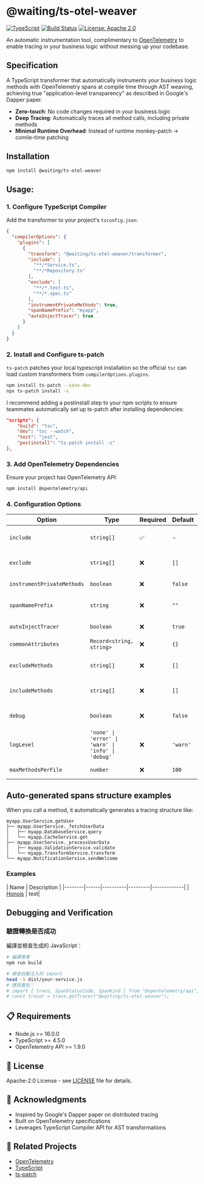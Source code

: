 # @waiting/ts-otel-weaver

[![TypeScript](https://img.shields.io/badge/TypeScript-5.0+-blue.svg)](https://www.typescriptlang.org/)
[![Build Status](https://github.com/Lu-weiting/ts-opentelemetry-weaver/actions/workflows/ci.yml/badge.svg)](https://github.com/Lu-weiting/ts-opentelemetry-weaver/actions/workflows/ci.yml)
[![License: Apache 2.0](https://img.shields.io/badge/License-Apache%202.0-blue.svg)](https://opensource.org/licenses/Apache-2.0)

An automatic instrumentation tool, complimentary to [OpenTelemetry](https://opentelemetry.io/) to enable tracing in your business logic without messing up your codebase.

## Specification
A TypeScript transformer that automatically instruments your business logic methods with OpenTelemetry spans at compile time through AST weaving, achieving true "application-level transparency" as described in Google's Dapper paper.
- **Zero-touch**: No code changes required in your business logic
- **Deep Tracing**: Automatically traces all method calls, including private methods
- **Minimal Runtime Overhead**: Instead of runtime monkey-patch -> comile-time patching

## Installation

```bash
npm install @waiting/ts-otel-weaver
```

## Usage:

### 1. Configure TypeScript Compiler

Add the transformer to your project's `tsconfig.json`:

```json
{
  "compilerOptions": {
    "plugins": [
      {
        "transform": "@waiting/ts-otel-weaver/transformer",
        "include": [
          "**/*Service.ts",
          "**/*Repository.ts"
        ],
        "exclude": [
          "**/*.test.ts",
          "**/*.spec.ts"
        ],
        "instrumentPrivateMethods": true,
        "spanNamePrefix": "myapp",
        "autoInjectTracer": true
      }
    ]
  }
}
```

### 2. Install and Configure ts-patch

`ts-patch` patches your local typescript installation so the official `tsc` can load custom transformers from `compilerOptions.plugins`.

```bash
npm install ts-patch --save-dev
npx ts-patch install -s
```

I recommend adding a postinstall step to your npm scripts to ensure teammates automatically set up ts-patch after installing dependencies:
```json
"scripts": {
    "build": "tsc",
    "dev": "tsc --watch",
    "test": "jest",
    "postinstall": "ts-patch install -s"
},
```

### 3. Add OpenTelemetry Dependencies

Ensure your project has OpenTelemetry API:

```bash
npm install @opentelemetry/api
```



### 4. Configuration Options

| Option | Type | Required | Default | Description |
|--------|------|----------|---------|-------------|
| `include` | `string[]` | ✅ | - | File patterns to process (e.g., `["**/*Service.ts"]`) |
| `exclude` | `string[]` | ❌ | `[]` | File patterns to exclude (e.g., `["**/*.test.ts"]`) |
| `instrumentPrivateMethods` | `boolean` | ❌ | `false` | Whether to process private methods |
| `spanNamePrefix` | `string` | ❌ | `""` | Span name prefix for all generated spans |
| `autoInjectTracer` | `boolean` | ❌ | `true` | Whether to auto-inject tracer imports |
| `commonAttributes` | `Record<string, string>` | ❌ | `{}` | Common attributes added to all spans |
| `excludeMethods` | `string[]` | ❌ | `[]` | Method names to exclude from instrumentation |
| `includeMethods` | `string[]` | ❌ | `[]` | Only include these methods (highest priority) |
| `debug` | `boolean` | ❌ | `false` | Enable debug mode for transformation logs |
| `logLevel` | `'none' \| 'error' \| 'warn' \| 'info' \| 'debug'` | ❌ | `'warn'` | Logging level for transformer output |
| `maxMethodsPerFile` | `number` | ❌ | `100` | Safety limit for methods per file |


## Auto-generated spans structure examples

When you call a method, it automatically generates a tracing structure like:

```
myapp.UserService.getUser
├── myapp.UserService._fetchUserData
│   ├── myapp.DatabaseService.query
│   └── myapp.CacheService.get
├── myapp.UserService._processUserData
│   ├── myapp.ValidationService.validate
│   └── myapp.TransformService.transform
└── myapp.NotificationService.sendWelcome
```

### Examples
| Name | Description |
|--------|------|----------|---------|-------------|
| [Honojs](python/instrumentation/openinference-instrumentation-agno/examples/) | test|


## Debugging and Verification

### 驗證轉換是否成功

編譯並檢查生成的 JavaScript：

```bash
# 編譯專案
npm run build

# 檢查自動注入的 import
head -5 dist/your-service.js
# 應該看到：
# import { trace, SpanStatusCode, SpanKind } from "@opentelemetry/api";
# const tracer = trace.getTracer("@waiting/ts-otel-weaver");
```

## 📋 Requirements

- Node.js >= 16.0.0
- TypeScript >= 4.5.0
- OpenTelemetry API >= 1.9.0

## 📄 License

Apache-2.0 License - see [LICENSE](LICENSE) file for details.

## 🙏 Acknowledgments

- Inspired by Google's Dapper paper on distributed tracing
- Built on OpenTelemetry specifications
- Leverages TypeScript Compiler API for AST transformations

## 🔗 Related Projects

- [OpenTelemetry](https://opentelemetry.io/)
- [TypeScript](https://www.typescriptlang.org/)
- [ts-patch](https://github.com/nonara/ts-patch)
